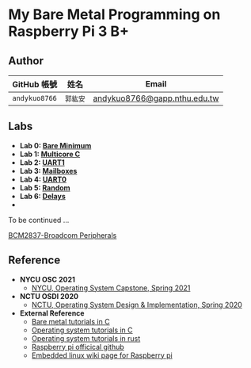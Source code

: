 # My Bare Metal Programming on Raspberry Pi 3 B+

## Author
| GitHub 帳號 | 姓名 | Email |
| ----------- | --- | --- |
| `andykuo8766` | `郭紘安` | andykuo8766@gapp.nthu.edu.tw |

## Labs
* **Lab 0: [Bare Minimum](https://hackmd.io/@AndyKuo/Lab0)**
* **Lab 1: [Multicore C](https://hackmd.io/@AndyKuo/Lab1)**
* **Lab 2: [UART1](https://hackmd.io/@AndyKuo/Lab2)**
* **Lab 3: [Mailboxes](https://hackmd.io/@AndyKuo/Lab3)**
* **Lab 4: [UART0](https://hackmd.io/@AndyKuo/Lab4)**
* **Lab 5: [Random](https://hackmd.io/@AndyKuo/Lab5)** 
* **Lab 6: [Delays](https://hackmd.io/@AndyKuo/Lab6)** 
* 
To be continued ...

[BCM2837-Broadcom Peripherals](https://cs140e.sergio.bz/docs/BCM2837-ARM-Peripherals.pdf)

## Reference

* **NYCU OSC 2021**
	* [NYCU, Operating System Capstone, Spring 2021](https://grasslab.github.io/NYCU_Operating_System_Capstone/)
* **NCTU OSDI 2020**
	* [NCTU, Operating System Design & Implementation, Spring 2020](https://grasslab.github.io/osdi/en/index.html)
* **External Reference**	
	* [Bare metal tutorials in C](https://github.com/bztsrc/raspi3-tutorial)
	* [Operating system tutorials in C](https://github.com/s-matyukevich/raspberry-pi-os)
	* [Operating system tutorials in rust](https://github.com/rust-embedded/rust-raspi3-OS-tutorials)
	* [Raspberry pi officical github](https://github.com/raspberrypi/)
	* [Embedded linux wiki page for Raspberry pi](https://elinux.org/RPi_Hub)
	
	
